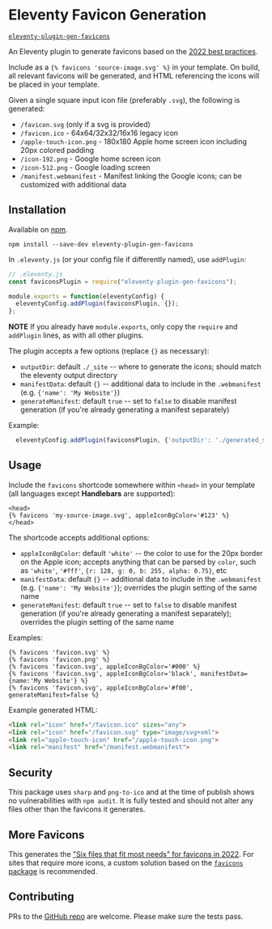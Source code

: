 # Eleventy Favicon Generation

[`eleventy-plugin-gen-favicons`](https://www.npmjs.com/package/eleventy-plugin-gen-favicons)

An Eleventy plugin to generate favicons based on the [2022 best practices](https://evilmartians.com/chronicles/how-to-favicon-in-2021-six-files-that-fit-most-needs).

Include as a `{% favicons 'source-image.svg' %}` in your template.  On build, all relevant favicons will be generated, and HTML referencing the icons will be placed in your template.

Given a single square input icon file (preferably `.svg`), the following is generated:
- `/favicon.svg` (only if a svg is provided)
- `/favicon.ico` - 64x64/32x32/16x16 legacy icon
- `/apple-touch-icon.png` - 180x180 Apple home screen icon including 20px colored padding
- `/icon-192.png` - Google home screen icon
- `/icon-512.png` - Google loading screen
- `/manifest.webmanifest` - Manifest linking the Google icons; can be customized with additional data

## Installation

Available on [npm](https://www.npmjs.com/package/eleventy-plugin-gen-favicons).

```
npm install --save-dev eleventy-plugin-gen-favicons
```

In `.eleventy.js` (or your config file if differently named), use `addPlugin`:

```js
// .eleventy.js
const faviconsPlugin = require("eleventy-plugin-gen-favicons");

module.exports = function(eleventyConfig) {
  eleventyConfig.addPlugin(faviconsPlugin, {});
};
```

**NOTE** If you already have `module.exports`, only copy the `require` and `addPlugin` lines, as with all other plugins.

The plugin accepts a few options (replace `{}` as necessary):
- `outputDir`: default `./_site` -- where to generate the icons; should match the eleventy output directory
- `manifestData`: default `{}` -- additional data to include in the `.webmanifest` (e.g. `{'name': 'My Website'}`)
- `generateManifest`: default `true` -- set to `false` to disable manifest generation (if you're already generating a manifest separately)

Example:

```js
  eleventyConfig.addPlugin(faviconsPlugin, {'outputDir': './generated_site', 'manifestData': {'name': 'My Website'}});
```

## Usage

Include the `favicons` shortcode somewhere within `<head>` in your template (all languages except **Handlebars** are supported):

```njk
<head>
{% favicons 'my-source-image.svg', appleIconBgColor='#123' %}
</head>
```

The shortcode accepts additional options:
- `appleIconBgColor`: default `'white'` -- the color to use for the 20px border on the Apple icon; accepts anything that can be parsed by `color`, such as `'white'`, `'#fff'`, `{r: 128, g: 0, b: 255, alpha: 0.75}`, etc
- `manifestData`: default `{}` -- additional data to include in the `.webmanifest` (e.g. `{'name': 'My Website'}`); overrides the plugin setting of the same name
- `generateManifest`: default `true` -- set to `false` to disable manifest generation (if you're already generating a manifest separately); overrides the plugin setting of the same name

Examples:

```njk
{% favicons 'favicon.svg' %}
{% favicons 'favicon.png' %}
{% favicons 'favicon.svg', appleIconBgColor='#000' %}
{% favicons 'favicon.svg', appleIconBgColor='black', manifestData={name:'My Website'} %}
{% favicons 'favicon.svg', appleIconBgColor='#f00', generateManifest=false %}
```

Example generated HTML:

```html
<link rel="icon" href="/favicon.ico" sizes="any">
<link rel="icon" href="/favicon.svg" type="image/svg+xml">
<link rel="apple-touch-icon" href="/apple-touch-icon.png">
<link rel="manifest" href="/manifest.webmanifest">
```

## Security

This package uses `sharp` and `png-to-ico` and at the time of publish shows no vulnerabilities with `npm audit`.  It is fully tested and should not alter any files other than the favicons it generates.

## More Favicons

This generates the ["Six files that fit most needs" for favicons in 2022](https://evilmartians.com/chronicles/how-to-favicon-in-2021-six-files-that-fit-most-needs).  For sites that require more icons, a custom solution based on the [`favicons` package](https://www.npmjs.com/package/favicons) is recommended.

## Contributing

PRs to the [GitHub repo](https://github.com/NJAldwin/eleventy-plugin-gen-favicons) are welcome.  Please make sure the tests pass.
